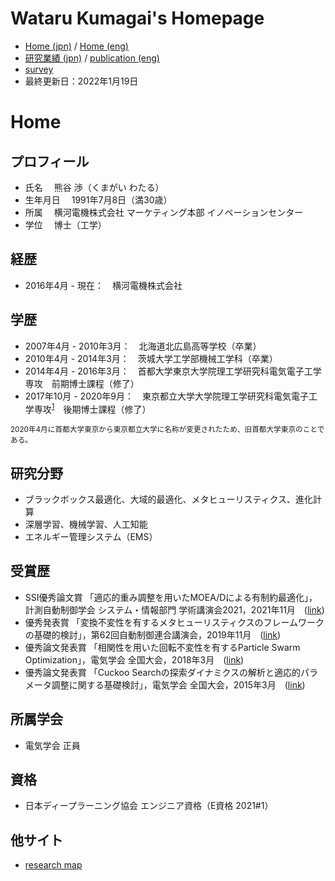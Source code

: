 <!-- Global site tag (gtag.js) - Google Analytics -->
<script async src="https://www.googletagmanager.com/gtag/js?id=G-BTSGM2R95F"></script>
<script>
  window.dataLayer = window.dataLayer || [];
  function gtag(){dataLayer.push(arguments);}
  gtag('js', new Date());

  gtag('config', 'G-BTSGM2R95F');
</script>

# Wataru Kumagai's Homepage
* [Home (jpn)](https://watarukumagai-git.github.io/) / [Home (eng)](https://watarukumagai-git.github.io/home_eng/)
* [研究業績 (jpn)](https://watarukumagai-git.github.io/publication/) / [publication (eng)](https://watarukumagai-git.github.io/publication_eng/)
* [survey](https://watarukumagai-git.github.io/survey/)
* 最終更新日：2022年1月19日

# Home
## プロフィール
* 氏名
　熊谷 渉（くまがい わたる）
* 生年月日
　1991年7月8日（満30歳）
* 所属
　横河電機株式会社 マーケティング本部 イノベーションセンター
* 学位
　博士（工学）

## 経歴
* 2016年4月 - 現在：　横河電機株式会社

## 学歴
* 2007年4月 - 2010年3月：　北海道北広島高等学校（卒業）
* 2010年4月 - 2014年3月：　茨城大学工学部機械工学科（卒業）
* 2014年4月 - 2016年3月：　首都大学東京大学院理工学研究科電気電子工学専攻　前期博士課程（修了）
* 2017年10月 - 2020年9月：　東京都立大学大学院理工学研究科電気電子工学専攻<sup>[1](#note1)</sup>　後期博士課程（修了）

<small id="note1">2020年4月に首都大学東京から東京都立大学に名称が変更されたため、旧首都大学東京のことである。</small>

## 研究分野
* ブラックボックス最適化、大域的最適化、メタヒューリスティクス、進化計算
* 深層学習、機械学習、人工知能
* エネルギー管理システム（EMS）

## 受賞歴
* SSI優秀論文賞 「適応的重み調整を用いたMOEA/Dによる有制約最適化」，計測自動制御学会 システム・情報部門 学術講演会2021，2021年11月　([link](https://ssi2021.sice.or.jp/awards.php))
* 優秀発表賞 「変換不変性を有するメタヒューリスティクスのフレームワークの基礎的検討」，第62回自動制御連合講演会，2019年11月　([link](https://www.jsme.or.jp/conference/rengo62/))
* 優秀論文発表賞 「相関性を用いた回転不変性を有するParticle Swarm Optimization」，電気学会 全国大会，2018年3月　([link](https://www.iee.jp/blog/epaward_2018/))
* 優秀論文発表賞 「Cuckoo Searchの探索ダイナミクスの解析と適応的パラメータ調整に関する基礎検討」，電気学会 全国大会，2015年3月　([link](http://denki.iee.jp/?page_id=13998))

## 所属学会
* 電気学会 正員

## 資格
* 日本ディープラーニング協会 エンジニア資格（E資格 2021#1） 

## 他サイト
* [research map](https://researchmap.jp/kumawata)
